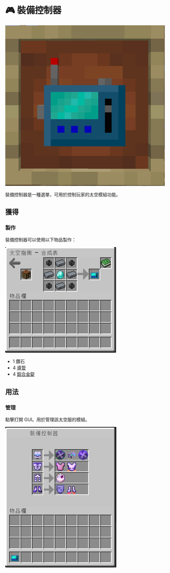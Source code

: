 # 🎮 裝備控制器

![](<../.gitbook/assets/image (51).png>)

裝備控制器是一種選單，可用於控制玩家的太空模組功能。

## 獲得

### 製作

裝備控制器可以使用以下物品製作：

![](<../.gitbook/assets/image (217).png>)

* 1 鑽石
* 4 [導管](Conduit.md)
* 4 [鋁合金錠](aluminium-alloy-ingot.md)

## 用法

### 管理

點擊打開 GUI。用於管理該太空服的模組。

![](<../.gitbook/assets/image (215).png>)
